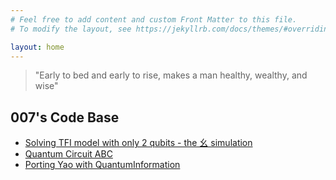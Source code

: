 ```yaml
---
# Feel free to add content and custom Front Matter to this file.
# To modify the layout, see https://jekyllrb.com/docs/themes/#overriding-theme-defaults

layout: home
---
```


> "Early to bed and early to rise, makes a man healthy, wealthy, and wise"

## 007's Code Base

* [Solving TFI model with only 2 qubits - the 幺 simulation](TwoQubit-VQE.html)
* [Quantum Circuit ABC](qc-abc.html)
* [Porting Yao with QuantumInformation](yao_port_qi.html)
